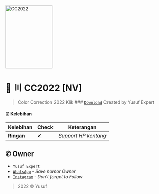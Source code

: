 <img src="https://cdn.pixabay.com/photo/2018/09/11/14/49/moe-3669736_1280.png" alt="CC2022" width="150" height="200">

# 🌱 〣 CC2022 [NV]
> Color Correction 2022
> Klik ### [`Download`](https://github.com/avianz37)
> Created by Yusuf Expert

#### ☑ Kelebihan
|Kelebihan|Check|Keterangan|
|-|-|-|
|**Ringan**|[✔](https://github.com/avianz37)|*Support HP kentang*|

## ✆ Owner
- `Yusuf Expert`
- [`WhatsApp`](wa.me/6283873115706) - *Save nomor Owner*
- [`Instagram`](instagram.com/yusuf.expert) - *Don't forget to Follow*

> 2022 © Yusuf
